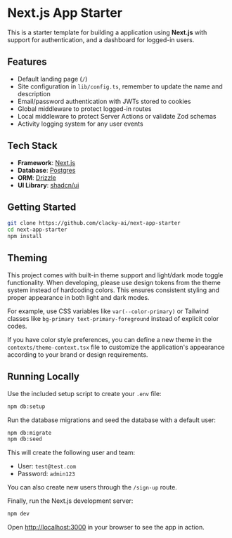 # Next.js App Starter

This is a starter template for building a application using **Next.js** with support for authentication, and a dashboard for logged-in users.

## Features

- Default landing page (`/`)
- Site configuration in `lib/config.ts`, remember to update the name and description
- Email/password authentication with JWTs stored to cookies
- Global middleware to protect logged-in routes
- Local middleware to protect Server Actions or validate Zod schemas
- Activity logging system for any user events

## Tech Stack

- **Framework**: [Next.js](https://nextjs.org/)
- **Database**: [Postgres](https://www.postgresql.org/)
- **ORM**: [Drizzle](https://orm.drizzle.team/)
- **UI Library**: [shadcn/ui](https://ui.shadcn.com/)

## Getting Started

```bash
git clone https://github.com/clacky-ai/next-app-starter
cd next-app-starter
npm install
```

## Theming

This project comes with built-in theme support and light/dark mode toggle functionality. When developing, please use design tokens from the theme system instead of hardcoding colors. This ensures consistent styling and proper appearance in both light and dark modes.

For example, use CSS variables like `var(--color-primary)` or Tailwind classes like `bg-primary text-primary-foreground` instead of explicit color codes.

If you have color style preferences, you can define a new theme in the `contexts/theme-context.tsx` file to customize the application's appearance according to your brand or design requirements.

## Running Locally

Use the included setup script to create your `.env` file:

```bash
npm db:setup
```

Run the database migrations and seed the database with a default user:

```bash
npm db:migrate
npm db:seed
```

This will create the following user and team:

- User: `test@test.com`
- Password: `admin123`

You can also create new users through the `/sign-up` route.

Finally, run the Next.js development server:

```bash
npm dev
```

Open [http://localhost:3000](http://localhost:3000) in your browser to see the app in action.

